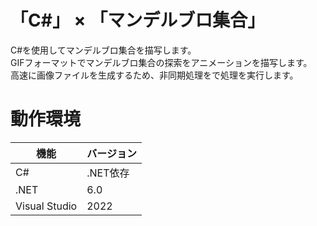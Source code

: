 # 「C#」 × 「マンデルブロ集合」

C#を使用してマンデルブロ集合を描写します。  
GIFフォーマットでマンデルブロ集合の探索をアニメーションを描写します。  
高速に画像ファイルを生成するため、非同期処理をで処理を実行します。  


# 動作環境

| 機能 | バージョン |
| ---- | ---- |
| C# | .NET依存 |
| .NET | 6.0 |
| Visual Studio | 2022 |




